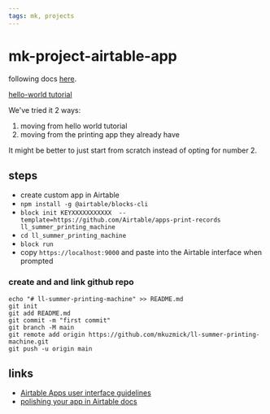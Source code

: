 ```yaml
---
tags: mk, projects
---
```


# mk-project-airtable-app


following docs [here](https://www.airtable.com/developers/apps/guides/building-a-new-app).

[hello-world tutorial](https://www.airtable.com/developers/apps/guides/hello-world-tutorial)

We've tried it 2 ways: 
1. moving from hello world tutorial
2. moving from the printing app they already have

It might be better to just start from scratch instead of opting for number 2.


## steps

- create custom app in Airtable
- `npm install -g @airtable/blocks-cli`
- `block init KEYXXXXXXXXXXX  --template=https://github.com/Airtable/apps-print-records ll_summer_printing_machine`
- `cd ll_summer_printing_machine`
- `block run`
- copy `https://localhost:9000` and paste into the Airtable interface when prompted


### create and and link github repo



```
echo "# ll-summer-printing-machine" >> README.md
git init
git add README.md
git commit -m "first commit"
git branch -M main
git remote add origin https://github.com/mkuzmick/ll-summer-printing-machine.git
git push -u origin main
```

## links

- [Airtable Apps user interface guidelines](https://quip.com/qtOIAHJyoiDt)
- [polishing your app in Airtable docs](https://www.airtable.com/developers/apps/guides/polishing-your-app)


